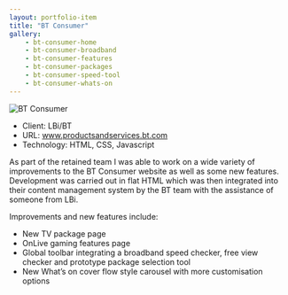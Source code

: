 ```yaml
---
layout: portfolio-item
title: "BT Consumer"
gallery:
    - bt-consumer-home
    - bt-consumer-broadband
    - bt-consumer-features
    - bt-consumer-packages
    - bt-consumer-speed-tool
    - bt-consumer-whats-on
---
```


<img alt="BT Consumer" class="main-image" src="/assets/images/portfolio/bt-consumer/bt-consumer-home.jpg" />

<ul class="portfolio-item-meta">
    <li>Client: LBi/BT</li>
    <li>URL: <a href="http://www.productsandservices.bt.com/" target="_blank">www.productsandservices.bt.com</a></li>
    <li>Technology: HTML, CSS, Javascript</li>
</ul>

As part of the retained team I was able to work on a wide variety of improvements to the BT Consumer website as well as some new features. Development was carried out in flat HTML which was then integrated into their content management system by the BT team with the assistance of someone from LBi.

Improvements and new features include:

- New TV package page
- OnLive gaming features page
- Global toolbar integrating a broadband speed checker, free view checker and prototype package selection tool
- New What’s on cover flow style carousel with more customisation options

